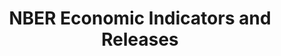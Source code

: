 ---
contributors:
- NBER
cost: None
description: Regularly-updated and archived index of economic indicators, including
  interest rates, stock reserves, home sales, labour statistics and productivity.
  This page is updated Monday-Friday.
last_edit: Mon, 19 Jun 2023 16:42:45 GMT
location: https://back.nber.org/releases/
maintained_by: NBER
open_access: 'TRUE'
slug: nber_indicators
tags:
- metrics
- economy
- trade
- productivity
- growth
- indicators
title: NBER Economic Indicators and Releases
uuid: 0a69b187-6d79-4ee8-999c-3295571e76db
versioning: 'TRUE'
---